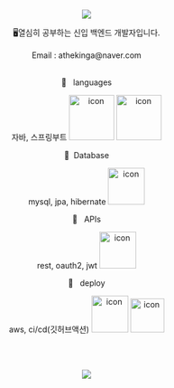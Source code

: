<br>
<p align="center">
<img src="https://capsule-render.vercel.app/api?&type=waving&color=timeAuto&height=180&section=header&text=Kyw's%20Hub&fontSize=50&animation=fadeIn&fontAlignY=45" />
  </p>

<div align='center'> 🖥열심히 공부하는 신입 백엔드 개발자입니다.</div>
<br>
<div align='center'> Email : athekinga@naver.com</div>
<br>
<p align="center">
🍚&nbsp&nbsp&nbsplanguages
  </p>
<p align="center">
  자바, 스프링부트
<img alt= "icon" wide="80" height="80" src ="https://techstack-generator.vercel.app/js-icon.svg">
<img alt= "icon" wide="80" height="80" src ="https://techstack-generator.vercel.app/ts-icon.svg">
  </p>
 <p align="center">
🍱&nbsp&nbspDatabase
  </p>
<p align="center">
  mysql, jpa, hibernate
<img alt= "icon" wide="65" height="65" src ="https://techstack-generator.vercel.app/mysql-icon.svg">

  </p> 
  
<p align="center">
🥘 &nbsp&nbspAPIs
  </p>
<p align="center">
  rest, oauth2, jwt
<img alt= "icon" wide="65" height="65" src ="https://techstack-generator.vercel.app/restapi-icon.svg">

  </p>
<p align="center">
🍰 &nbsp&nbspdeploy
  </p>
<p align="center">
  aws, ci/cd(깃허브액션)
<img alt= "icon" wide="65" height="65" src ="https://techstack-generator.vercel.app/docker-icon.svg">
<img alt= "icon" wide="60" height="60" src="https://lirp.cdn-website.com/aa0ef369/dms3rep/multi/opt/google-cloud-icon-570w.png">
  </p>
<br>
<br>

<p align="center">
<img src="https://capsule-render.vercel.app/api?type=waving&color=auto&height=100&section=footer" />
  </p>
